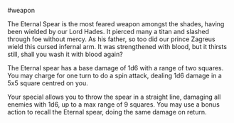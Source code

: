#weapon 

The Eternal Spear is the most feared weapon amongst the shades, having been wielded by our Lord Hades. It pierced many a titan and slashed through foe without mercy. As his father, so too did our prince Zagreus wield this cursed infernal arm. It was strengthened with blood, but it thirsts still, shall you wash it with blood again?

The Eternal spear has a base damage of 1d6 with a range of two squares. You may charge for one turn to do a spin attack, dealing 1d6 damage in a 5x5 square centred on you.

Your special allows you to throw the spear in a straight line, damaging all enemies with 1d6, up to a max range of 9 squares. You may use a bonus action to recall the Eternal spear, doing the same damage on return.